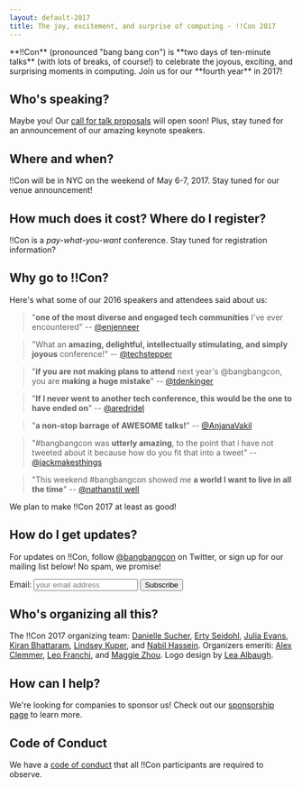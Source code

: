 ```yaml
---
layout: default-2017
title: The joy, excitement, and surprise of computing - !!Con 2017
---
```


<p id="blurb">**!!Con** (pronounced "bang bang con") is **two days of
ten-minute talks** (with lots of breaks, of course!) to celebrate the
joyous, exciting, and surprising moments in computing.  Join us for
our **fourth year** in 2017!</p>

<a name="speaking" id="speaking"></a>

## Who's speaking?

Maybe you!  Our [call for talk proposals](give-a-talk.html) will open
soon!  Plus, stay tuned for an announcement of our amazing keynote
speakers.

<a name="where" id="where"></a>

## Where and when?

!!Con will be in NYC on the weekend of May 6-7, 2017.  Stay tuned for
  our venue announcement!

## How much does it cost?  Where do I register?

!!Con is a *pay-what-you-want* conference.  Stay tuned for
  registration information?

<a name="testimonials" id="testimonials"></a>

## Why go to !!Con?

Here's what some of our 2016 speakers and attendees said about us:

> "**one of the most diverse and engaged tech communities** I've ever
> encountered" --
> [@enjenneer](https://twitter.com/enjenneer/status/729866321001844737)

> "What an **amazing, delightful, intellectually stimulating, and
> simply joyous** conference!" --
> [@techstepper](https://twitter.com/techstepper/status/729503996730347520)

> "**if you are not making plans to attend** next year's @bangbangcon,
> you are **making a huge mistake**" --
> [@tdenkinger](https://twitter.com/tdenkinger/status/729554572843323392)

> "**If I never went to another tech conference, this would be the one
> to have ended on**"
> -- [@aredridel](https://twitter.com/aredridel/status/729460621775867904)

<!-- TODO: make sure it's OK to use these! -->

> "**a non-stop barrage of AWESOME talks!**" --
> [@AnjanaVakil](https://twitter.com/AnjanaVakil/status/729061608140509185)

> "#bangbangcon was **utterly amazing**, to the point that i have not
> tweeted about it because how do you fit that into a tweet" --
> [@jackmakesthings](https://twitter.com/jackmakesthings/status/729694660407504897)

> "This weekend #bangbangcon showed me **a world I want to live in all
> the time**" --
> [@nathanstil well](https://twitter.com/nathanstilwell/status/729442220156276741)

We plan to make !!Con 2017 at least as good!

## How do I get updates?

For updates on !!Con, follow
[@bangbangcon](https://twitter.com/bangbangcon) on Twitter, or sign up
for our mailing list below! No spam, we promise!

<!-- Begin MailChimp Signup Form -->
<div id="mc_embed_signup">
<form action="http://bangbangcon.us3.list-manage.com/subscribe/post?u=37b924b9d7d71dc7aa1a52b4c&amp;id=9f9ec7c469" method="post" id="mc-embedded-subscribe-form" name="mc-embedded-subscribe-form" class="validate" target="_blank" style="background-color: inherit;" novalidate>
<div class="mc-field-group">
<label for="mce-EMAIL">Email:</label>
<input type="email" value="" name="EMAIL" class="required email" id="mce-EMAIL" placeholder='your email address'>
<input type="submit" value="Subscribe" name="subscribe" id="mc-embedded-subscribe" class="button">
</div>
<div id="mce-responses" class="clear">
<div class="response" id="mce-error-response" style="display:none"></div>
<div class="response" id="mce-success-response" style="display:none"></div>
</div>
<!-- real people should not fill this in and expect good things - do not remove this or risk form bot signups-->
<div style="position: absolute; left: -50020px;">
<input type="text" name="b_37b924b9d7d71dc7aa1a52b4c_9f9ec7c469" value="">
</div>
</form>
</div>

<a name="organizers"></a>

## Who's organizing all this?

The !!Con 2017 organizing team:
[Danielle Sucher](https://twitter.com/DanielleSucher),
[Erty Seidohl](https://twitter.com/ertyseidohl),
[Julia Evans](https://twitter.com/b0rk),
[Kiran Bhattaram](https://twitter.com/kiranbot),
[Lindsey Kuper](https://twitter.com/lindsey), and
[Nabil Hassein](https://twitter.com/NabilHassein).  Organizers
emeriti: [Alex Clemmer](https://twitter.com/hausdorff_space),
[Leo Franchi](https://twitter.com/lfranchi), and
[Maggie Zhou](https://twitter.com/zmagg).  Logo design by
[Lea Albaugh](http://twitter.com/doridoidea).

<a name="sponsors"></a>

## How can I help?

We're looking for companies to sponsor us!  Check out our
[sponsorship page](sponsors.html) to learn more.

## Code of Conduct

We have a [code of conduct](conduct.html) that all !!Con participants
are required to observe.

